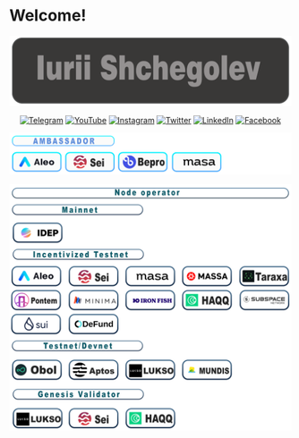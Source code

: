 # Welcome!
[![logo](https://github.com/ShchegolevYA/ShchegolevYA/blob/main/png/Iurii%20Shchegolev.png)](https://twitter.com/yashchegolev)

<div style="text-align: center;">
  
[![Telegram](https://img.shields.io/badge/-Telegram-373534?style=for-the-badge&logo=telegram&logoColor=27A0D9)](https://t.me/yashchegolev)
[![YouTube](https://img.shields.io/badge/-YouTube-373534?style=for-the-badge&logo=YouTube&logoColor=FF0000)](https://www.youtube.com/channel/UCHJ7CHzWSxiN43U371hUpzQ)
[![Instagram](https://img.shields.io/badge/-Instagram-373534?style=for-the-badge&logo=instagram&logoColor=B4068E)](https://www.instagram.com/yashchegolev)
[![Twitter](https://img.shields.io/badge/-Twitter-373534?style=for-the-badge&logo=Twitter&logoColor=1C9DEB)](https://twitter.com/yashchegolev)
[![LinkedIn](https://img.shields.io/badge/-LinkedIn-373534?style=for-the-badge&logo=linkedin&logoColor=007BB6)](https://www.linkedin.com/in/iurii-shchegolev-a88b0bb8)
[![Facebook](https://img.shields.io/badge/-Facebook-373534?style=for-the-badge&logo=Facebook&logoColor=1195F5)](https://www.facebook.com/yashchegolev)
  
</div>


![Ambassador](https://github.com/ShchegolevYA/ShchegolevYA/blob/main/png/Ambassador.png)


![Nodes](https://github.com/ShchegolevYA/ShchegolevYA/blob/main/png/Nodes.png)
